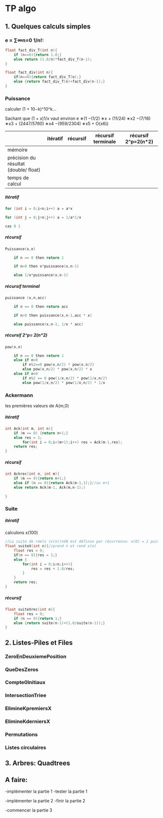 # TP algo 

## 1. Quelques calculs simples 

### e = ∑∞n=0 1/n!:

```c
float fact_div_T(int n){
    if (n==0){return 1.0;}
    else return (1.0/n)*fact_div_T(n-1);
}

float fact_div(int n){
    if(n==0){return fact_div_T(n);}
    else {return fact_div_T(n)+fact_div(n-1);}
}
```

### Puissance 

calculer (1 + 10−k)^10^k...

Sachant que (1 + x)1/x vaut environ
e ∗(1 −(1/2) ∗x + (11/24) ∗x2 −(7/16) ∗x3 + (2447/5760) ∗x4 −(959/2304) ∗x5 + O(x6))

|                                       | itératif | récursif | récursif terminale | récursif 2^p=2(n*2) |
| ------------------------------------- | :------- | -------- | ------------------ | ------------------- |
| mémoire                               |          |          |                    |                     |
| précision du résultat (double/ float) |          |          |                    |                     |
| temps de calcul                       |          |          |                    |                     |



##### itératif 

```c
for (int i = 0;i<n;i++) a = a*x

for (int j = 0;j>n;j++) a = 1/a*1/x

cas 0 1
```

##### récursif 

```c
Puissance(x,n)

    if n == 0 then return 1

    if n>0 then x*puissance(x,n-1)

    else 1/x*puissance(x,n-1)
```

##### récursif terminal

```c
puissance (x,n,acc)

    if n == 0 then return acc

    if n>0 then puissance(x,n-1,acc * x)

    else puissance(x,n-1, 1/x * acc)
```

##### récursif 2^p= 2(n*2)

```c
pow(x,n)

    if n == 0 then return 1
    else if n>0 
        if n%2==0 pow(x,n/2) * pow(x,n/2)
        else pow(x,n/2) * pow(x,n/2) * x
    else if n<0
        if n%2 == 0 pow(1/x,n/2) * pow(1/x,n/2)
        else pow(1/x,n/2) * pow(1/x,n/2) * 1/x
```



### Ackermann 

les premières valeurs de  A(m,0)

##### itératif

```c
int Ack(int m, int n){
    if (m == 0) {return n+1;}
    else res = 1;
        for(int i = 0;i<(m+1);i++) res = Ack(m-1,res);
    return res;
}
```

##### récursif

```c
int Ackrec(int n, int m){
    if (m == 0){return n+1;}
    else if (n == 0){return Ack(m-1,1);}//ou m+1
    else return Ack(m-1, Ack(m,n-1);)
    
}
```



### Suite

##### itératif 

calculons x(100)

```c
//La suite de réels (x(n))n∈N est définie par récurrence: x(0) = 1 puis ∀n ≥1,x(n) = x(n−1) + 1/x(n−1).
float suiteX(int n){//prend n et rend x(n)
    float res = 0;
    if(n == 0){res = 1;}
    else {
        for(int i = 0;i<n;i++){
            res = res + 1.0/res;
        }
    }
    return res;
}
```

##### récursif

```c
float suiteXrec(int n){
    float res = 0;
    if (n == 0){return 1;}
    else {return suite(n-1)+(1.0/suite(n-1));}
}
```



## 2. Listes-Piles et Files

### ZeroEnDeuxiemePosition



### QueDesZeros



### Compte0Initiaux



### IntersectionTriee



### ElimineKpremiersX





### ElimineKderniersX





### Permutations





### Listes circulaires





## 3. Arbres: Quadtrees





## A faire:

-implémenter la partie 1
-tester la partie 1

-implémenter la partie 2
-finir la partie 2

-commencer la partie 3
